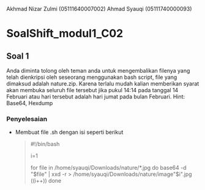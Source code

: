 Akhmad Nizar Zulmi (05111640007002)
Ahmad Syauqi (05111740000093)

# SoalShift_modul1_C02

## Soal 1
Anda diminta tolong oleh teman anda untuk mengembalikan filenya yang telah
dienkripsi oleh seseorang menggunakan bash script, file yang dimaksud adalah
nature.zip. Karena terlalu mudah kalian memberikan syarat akan membuka seluruh
file tersebut jika pukul 14:14 pada tanggal 14 Februari atau hari tersebut adalah hari
jumat pada bulan Februari.
Hint: Base64, Hexdump

### Penyelesaian
- Membuat file .sh dengan isi seperti berikut
  > #!/bin/bash
  > 
  > i=1
  > 
  > for file in /home/syauqi/Downloads/nature/*.jpg
  > do
  >   base64 -d "$file" | xxd -r > /home/syauqi/Downloads/nature/image"$i".jpg
  >   ((i++))
  > done
